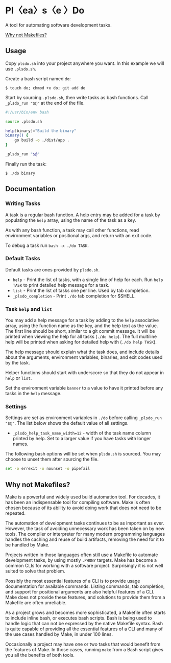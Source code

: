 # Pl〈ea〉s〈e 〉Do

A tool for automating software development tasks.

[Why not Makefiles?](#why-not-makefiles)

## Usage

Copy `plsdo.sh` into your project anywhere you want. In this example we will use
`.plsdo.sh`.

Create a bash script named `do`:

```
$ touch do; chmod +x do; git add do
```

Start by sourcing `.plsdo.sh`, then write tasks as bash functions.
Call `_plsdo_run "$@"` at the end of the file.

```sh
#!/usr/bin/env bash

source .plsdo.sh

help[binary]="Build the binary"
binary() {
    go build -o ./dist/app .
}

_plsdo_run "$@"

```

Finally run the task:

```
$ ./do binary
```

## Documentation

### Writing Tasks

A task is a regular bash function. A help entry may be added for a task by populating
the `help` array, using the name of the task as a key.

As with any bash function, a task may call other functions, read environment variables
or positional args, and return with an exit code.

To debug a task run `bash -x ./do TASK`.

### Default Tasks

Default tasks are ones provided by `plsdo.sh`.

* `help` - Print the list of tasks, with a single line of help for each. Run
  `help TASK` to print detailed help message for a task.
* `list` - Print the list of tasks one per line. Used by tab completion.
* `_plsdo_completion` - Print `./do` tab completion for $SHELL.


### Task `help` and `list`

You may add a help message for a task by adding to the `help` associative
array, using the function name as the key, and the help text as the value.
The first line should be short, similar to a git commit message. It will be
printed when viewing the help for all tasks (`./do help`).
The full multiline help will be printed when asking for detailed help with
(`./do help TASK`).

The help message should explain what the task does, and include details about
the arguments, environment variables, binaries, and exit codes used by the task.

Helper functions should start with underscore so that they do not appear in `help` or
`list`.

Set the environment variable `banner` to a value to have it printed before any
tasks in the `help` message.

### Settings

Settings are set as environment variables in `./do` before calling `_plsdo_run "$@"`. The list below
shows the default value of all settings.

* `_plsdo_help_task_name_width=12` - width of the task name column printed by
  help. Set to a larger value if you have tasks with longer names.

The following bash options will be set when `plsdo.sh` is sourced. You may
choose to unset them after sourcing the file.

```sh
set -o errexit -o nounset -o pipefail
```

## Why not Makefiles?

Make is a powerful and widely used build automation tool. For decades, it has been an
indispensable tool for compiling software. Make is often chosen because of its
ability to avoid doing work that does not need to be repeated.

The automation of development tasks continues to be as important as ever.
However, the task of avoiding unnecessary work has been taken on by new tools.
The compiler or interpreter for many modern programming languages handles
the caching and reuse of build artifacts, removing the need for it to be handled by Make.

Projects written in those languages often still use a Makefile to automate
development tasks, by using mostly `.PHONY` targets. Make has become a common CLIs for
working with a software project. Surprisingly it is not well suited to solve that problem.

Possibly the most essential features of a CLI is to provide usage
documentation for available commands. Listing commands, tab
completion, and support for positional arguments are also helpful features of a
CLI. Make does not provide these features, and solutions to provide them
from a Makefile are often unreliable.

As a project grows and becomes more sophisticated, a Makefile often starts to
include inline bash, or executes bash scripts. Bash is being used to handle logic
that can not be expressed by the native Makefile syntax. Bash is quite capable of providing
all the essential features of a CLI and many of the use cases handled by Make, in under 100
lines.

Occasionally a project may have one or two tasks that would benefit from the
features of Make. In those cases, running `make` from a Bash script gives you all the
benefits of both tools.
